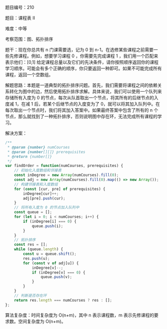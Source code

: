 题目编号：210

题目：课程表 II

难度：中等

考察范围：图、拓扑排序

题干：现在你总共有 n 门课需要选，记为 0 到 n-1。在选修某些课程之前需要一些先修课程。例如，想要学习课程 0 ，你需要先完成课程 1 ，我们用一个匹配来表示他们：[0,1] 给定课程总量以及它们的先决条件，请你按照顺序返回你的课程学习顺序。可能会有多个正确的顺序，你只要返回一种即可。如果不可能完成所有课程，返回一个空数组。

解题思路：本题是一道典型的拓扑排序问题。首先，我们需要将课程之间的依赖关系转化为图中的边，然后使用拓扑排序求解。具体来说，我们可以使用一个队列来存储所有入度为 0 的节点，每次从队首取出一个节点，将其所有的后继节点的入度减 1，在减 1 后，若某个后继节点的入度变为了 0，就可以将其加入队列中。在每次取出一个节点时，我们将其加入答案中。如果最终答案中包含了所有的 n 个节点，那么就找到了一种拓扑排序，否则说明图中存在环，无法完成所有课程的学习。

解决方案：

```javascript
/**
 * @param {number} numCourses
 * @param {number[][]} prerequisites
 * @return {number[]}
 */
var findOrder = function(numCourses, prerequisites) {
    // 初始化入度数组和邻接表
    const inDegree = new Array(numCourses).fill(0);
    const adj = new Array(numCourses).fill(0).map(() => new Array());
    // 构建邻接表和入度数组
    for (const [cur, pre] of prerequisites) {
        inDegree[cur]++;
        adj[pre].push(cur);
    }
    // 将所有入度为 0 的节点加入队列中
    const queue = [];
    for (let i = 0; i < numCourses; i++) {
        if (inDegree[i] === 0) {
            queue.push(i);
        }
    }
    // 拓扑排序
    const res = [];
    while (queue.length) {
        const u = queue.shift();
        res.push(u);
        for (const v of adj[u]) {
            inDegree[v]--;
            if (inDegree[v] === 0) {
                queue.push(v);
            }
        }
    }
    // 判断是否存在环
    return res.length === numCourses ? res : [];
};
```

算法复杂度：时间复杂度为 O(n+m)，其中 n 表示课程数，m 表示先修课程的要求数。空间复杂度为 O(n+m)。